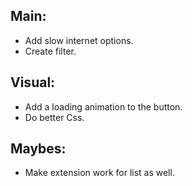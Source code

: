 ## Main:

- Add slow internet options.
- Create filter.

## Visual:

- Add a loading animation to the button.
- Do better Css.

## Maybes:

- Make extension work for list as well.
